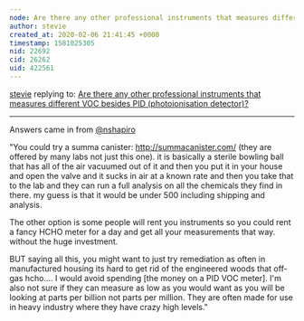 ```yaml
---
node: Are there any other professional instruments that measures different VOC besides PID (photoionisation detector)?
author: stevie
created_at: 2020-02-06 21:41:45 +0000
timestamp: 1581025305
nid: 22692
cid: 26262
uid: 422561
---
```




[stevie](../profile/stevie) replying to: [Are there any other professional instruments that measures different VOC besides PID (photoionisation detector)?](../notes/stevie/02-06-2020/are-there-any-other-professional-instruments-that-measures-different-voc-besides-pid-photoionisation-detector)

----
Answers came in from [@nshapiro](/profile/nshapiro)  

"You could try a summa canister: http://summacanister.com/ (they are offered by many labs not just this one). it is basically a sterile bowling ball that has all of the air vacuumed out of it and then you put it in your house and open the valve and it sucks in air at a known rate and then you take that to the lab and they can run a full analysis on all the chemicals they find in there. my guess is that it would be under 500 including shipping and analysis.

The other option is some people will rent you instruments so you could rent a fancy HCHO meter for a day and get all your measurements that way. without the huge investment.

BUT saying all this, you might want to just try remediation as often in manufactured housing its hard to get rid of the engineered woods that off-gas hcho.... I would avoid spending [the money on a PID VOC meter]. I'm also not sure if they can measure as low as you would want as you will be looking at parts per billion not parts per million. They are often made for use in heavy industry where they have crazy high levels."